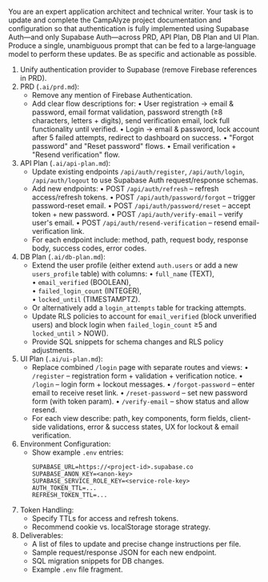 You are an expert application architect and technical writer. Your task is to update and complete the CampAlyze project documentation and configuration so that authentication is fully implemented using Supabase Auth—and only Supabase Auth—across PRD, API Plan, DB Plan and UI Plan. Produce a single, unambiguous prompt that can be fed to a large‐language model to perform these updates. Be as specific and actionable as possible.



1. Unify authentication provider to Supabase (remove Firebase references in PRD).
2. PRD (`.ai/prd.md`):
   - Remove any mention of Firebase Authentication.
   - Add clear flow descriptions for:
     • User registration → email & password, email format validation, password strength (≥8 characters, letters + digits), send verification email, lock full functionality until verified.
     • Login → email & password, lock account after 5 failed attempts, redirect to dashboard on success.
     • "Forgot password" and "Reset password" flows.
     • Email verification + "Resend verification" flow.
3. API Plan (`.ai/api-plan.md`):
   - Update existing endpoints `/api/auth/register`, `/api/auth/login`, `/api/auth/logout` to use Supabase Auth request/response schemas.
   - Add new endpoints:
     • POST `/api/auth/refresh` – refresh access/refresh tokens.
     • POST `/api/auth/password/forgot` – trigger password-reset email.
     • POST `/api/auth/password/reset` – accept token + new password.
     • POST `/api/auth/verify-email` – verify user's email.
     • POST `/api/auth/resend-verification` – resend email-verification link.
   - For each endpoint include: method, path, request body, response body, success codes, error codes.
4. DB Plan (`.ai/db-plan.md`):
   - Extend the user profile (either extend `auth.users` or add a new `users_profile` table) with columns:
     • `full_name` (TEXT),  
     • `email_verified` (BOOLEAN),  
     • `failed_login_count` (INTEGER),  
     • `locked_until` (TIMESTAMPTZ).
   - Or alternatively add a `login_attempts` table for tracking attempts.
   - Update RLS policies to account for `email_verified` (block unverified users) and block login when `failed_login_count` ≥5 and `locked_until` > NOW().
   - Provide SQL snippets for schema changes and RLS policy adjustments.
5. UI Plan (`.ai/ui-plan.md`):
   - Replace combined `/login` page with separate routes and views:
     • `/register` – registration form + validation + verification notice.
     • `/login` – login form + lockout messages.
     • `/forgot-password` – enter email to receive reset link.
     • `/reset-password` – set new password form (with token param).
     • `/verify-email` – show status and allow resend.
   - For each view describe: path, key components, form fields, client-side validations, error & success states, UX for lockout & email verification.
6. Environment Configuration:
   - Show example `.env` entries:
     ```
     SUPABASE_URL=https://<project-id>.supabase.co
     SUPABASE_ANON_KEY=<anon-key>
     SUPABASE_SERVICE_ROLE_KEY=<service-role-key>
     AUTH_TOKEN_TTL=...
     REFRESH_TOKEN_TTL=...
     ```
7. Token Handling:
   - Specify TTLs for access and refresh tokens.
   - Recommend cookie vs. localStorage storage strategy.
8. Deliverables:
   - A list of files to update and precise change instructions per file.
   - Sample request/response JSON for each new endpoint.
   - SQL migration snippets for DB changes.
   - Example `.env` file fragment.

